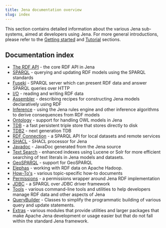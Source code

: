 ```yaml
---
title: Jena documentation overview
slug: index
---
```


This section contains detailed information about the various Jena
sub-systems, aimed at developers using Jena. For more general introductions,
please refer to the [Getting started](/getting_started/) and [Tutorial](/tutorials/)
sections.

## Documentation index

* [The RDF API](./rdf/) - the core RDF API in Jena
* [SPARQL](./query/) - querying and updating RDF models using the SPARQL standards
* [Fuseki](./fuseki2/) - SPARQL server which can present RDF data and answer SPARQL queries over HTTP
* [I/O](./io/) - reading and writing RDF data
* [Assembler](./assembler/) - describing recipes for constructing Jena models declaratively using RDF
* [Inference](./inference/) - using the Jena rules engine and other inference algorithms to derive consequences from RDF models
* [Ontology](./ontology/) - support for handling OWL models in Jena
* [TDB](./tdb/) - a fast persistent triple store that stores directly to disk
* [TDB2](./tdb2) - next generation TDB
* [RDF Connection](./rdfconnection/) - a SPARQL API for local datasets and remote services
* [SHACL](./shacl) - SHACL processor for Jena
* [Javadoc](./javadoc/) - JavaDoc generated from the Jena source
* [Text Search](./query/text-query.html) - enhanced indexes using Lucene or Solr for more efficient searching of text literals in Jena models and datasets.
* [GeoSPARQL](./geosparql/) - support for GeoSPARQL
* [Elephas](./hadoop) - working with RDF data on Apache Hadoop.
* [How-To's](./notes/) - various topic-specific how-to documents
* [Permissions](./permissions/) - a permissions wrapper around Jena RDF implementation
* [JDBC](./jdbc/) - a SPARQL over JDBC driver framework
* [Tools](./tools/) - various command-line tools and utilities to help developers manage RDF data and other aspects of Jena
* [QueryBuilder](./extras/querybuilder/) - Classes to simplify the programmatic building of various query and update statements.
* [Extras](./extras/) - various modules that provide utilities and larger packages that make Apache Jena development or usage easier but that do not fall within the standard Jena framework.
